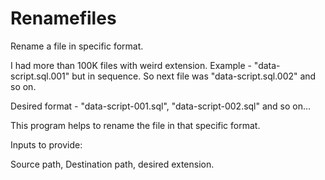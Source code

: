 Renamefiles
===========

Rename a file in specific format.

I had more than 100K files with weird extension. Example - "data-script.sql.001" but in sequence.
So next file was "data-script.sql.002" and so on.

Desired format - "data-script-001.sql", "data-script-002.sql" and so on...

This program helps to rename the file in that specific format.

Inputs to provide:

Source path, Destination path, desired extension.
